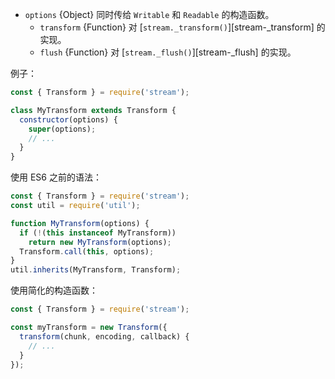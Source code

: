 
* `options` {Object} 同时传给 `Writable` 和 `Readable` 的构造函数。
  * `transform` {Function} 对 [`stream._transform()`][stream-_transform] 的实现。
  * `flush` {Function} 对 [`stream._flush()`][stream-_flush] 的实现。

例子：

```js
const { Transform } = require('stream');

class MyTransform extends Transform {
  constructor(options) {
    super(options);
    // ...
  }
}
```

使用 ES6 之前的语法：

```js
const { Transform } = require('stream');
const util = require('util');

function MyTransform(options) {
  if (!(this instanceof MyTransform))
    return new MyTransform(options);
  Transform.call(this, options);
}
util.inherits(MyTransform, Transform);
```

使用简化的构造函数：

```js
const { Transform } = require('stream');

const myTransform = new Transform({
  transform(chunk, encoding, callback) {
    // ...
  }
});
```

